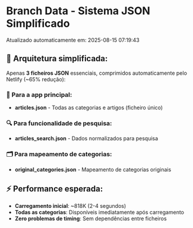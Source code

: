 # Branch Data - Sistema JSON Simplificado
Atualizado automaticamente em: 2025-08-15 07:19:43

## 🎯 Arquitetura simplificada:
Apenas **3 ficheiros JSON** essenciais, comprimidos automaticamente pelo Netlify (~65% redução):

### 📱 Para a app principal:
- **articles.json** - Todas as categorias e artigos (ficheiro único)

### 🔍 Para funcionalidade de pesquisa:
- **articles_search.json** - Dados normalizados para pesquisa

### 🗂️ Para mapeamento de categorias:
- **original_categories.json** - Mapeamento de categorias originais

## ⚡ Performance esperada:
- **Carregamento inicial**: ~818K (2-4 segundos)
- **Todas as categorias**: Disponíveis imediatamente após carregamento
- **Zero problemas de timing**: Sem dependências entre ficheiros
